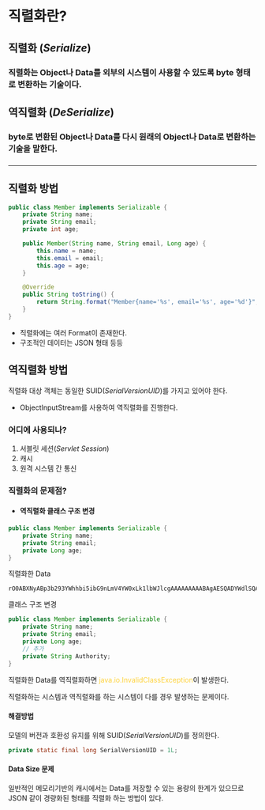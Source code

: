 # 직렬화란?


## 직렬화 (<i>Serialize</i>)
<h3>
직렬화는 Object나 Data를 외부의 시스템이 사용할 수 있도록 byte 형태로 변환하는 기술이다.
</h3>

## 역직렬화 (<i>DeSerialize</i>)
<h3>
byte로 변환된 Object나 Data를 다시 원래의 Object나 Data로 변환하는 기술을 말한다.
<h3>

--- 

## 직렬화 방법 

```java
public class Member implements Serializable {
    private String name;
    private String email;
    private int age;

    public Member(String name, String email, Long age) {
        this.name = name;
        this.email = email;
        this.age = age;
    }

    @Override
    public String toString() {
        return String.format("Member{name='%s', email='%s', age='%d'}", name, email, age);
    }
}
```

* 직렬화에는 여러 Format이 존재한다.
* 구조적인 데이터는 JSON 형태 등등

## 역직렬화 방법

직렬화 대상 객체는 동일한 SUID(<i>SerialVersionUID</i>)를 가지고 있어야 한다. 

* ObjectInputStream를 사용하여 역직렬화를 진행한다.

### 어디에 사용되나?

1. 서블릿 세션(<i>Servlet Session</i>)
2. 캐시
3. 원격 시스템 간 통신

### 직렬화의 문제점?

* #### 역직렬화 클래스 구조 변경

```java
public class Member implements Serializable {
    private String name;
    private String email;
    private Long age;
}
```
직렬화한 Data
```
rO0ABXNyABp3b293YWhhbi5ibG9nLmV4YW0xLk1lbWJlcgAAAAAAAAABAgAESQADYWdlSQAEYWdlMkwABWVtYWlsdAASTGphdmEvbGFuZy9TdHJpbmc7TAAEbmFtZXEAfgABeHAAAAAZAAAAAHQAFmRlbGl2ZXJ5a2ltQGJhZW1pbi5jb210AAnquYDrsLDrr7w=
```
클래스 구조 변경
```java
public class Member implements Serializable {
    private String name;
    private String email;
    private Long age;
    // 추가
    private String Authority;
}
```
직렬화한 Data를 역직렬화하면 <span style="color: #ffd33d">java.io.InvalidClassException</span>이 발생한다.

직렬화하는 시스템과 역직렬화를 하는 시스템이 다를 경우 발생하는 문제이다.

#### 해결방법
  
모델의 버전과 호환성 유지를 위해 SUID(<i>SerialVersionUID</i>)를 정의한다.
```java
private static final long SerialVersionUID = 1L;
```

#### Data Size 문제

일반적인 메모리기반의 캐시에서는 Data를 저장할 수 있는 용량의 한계가 있으므로 JSON 같이 경량화된 형태를 직렬화 하는 방법이 있다.
